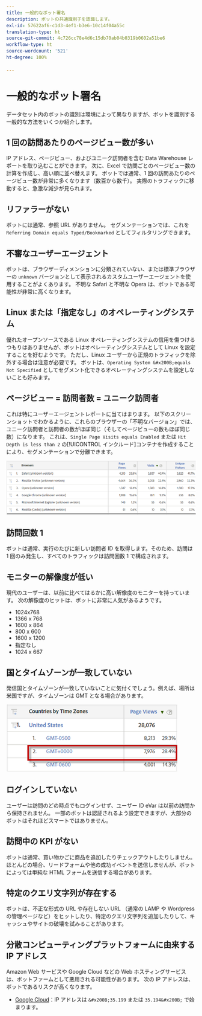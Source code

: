 ```yaml
---
title: 一般的なボット署名
description: ボットの共通識別子を認識します。
exl-id: 57622af6-c1d3-4ef1-b3e6-10c14f04a55c
translation-type: ht
source-git-commit: 4c726cc78e4d6c15db70ab04b0319b0602a51be6
workflow-type: ht
source-wordcount: '521'
ht-degree: 100%

---
```


# 一般的なボット署名

データセット内のボットの識別は環境によって異なりますが、ボットを識別する一般的な方法をいくつか紹介します。

## 1 回の訪問あたりのページビュー数が多い

IP アドレス、ページビュー、およびユニーク訪問者を含む Data Warehouse レポートを取り込むことができます。 次に、Excel で訪問ごとのページビュー数の計算を作成し、高い順に並べ替えます。 ボットでは通常、1 回の訪問あたりのページビュー数が非常に多くなります（数百から数千）。 実際のトラフィックに移動すると、急激な減少が見られます。

## リファラーがない

ボットには通常、参照 URL がありません。 セグメンテーションでは、これを `Referring Domain equals Typed/Bookmarked` としてフィルタリングできます。

## 不審なユーザーエージェント

ボットは、ブラウザーディメンションに分類されていない、または標準ブラウザーの `unknown` バージョンとして表示されるカスタムユーザーエージェントを使用することがよくあります。 不明な Safari と不明な Opera は、ボットである可能性が非常に高くなります。

## Linux または「指定なし」のオペレーティングシステム

優れたオープンソースである Linux オペレーティングシステムの信用を傷つけるつもりはありませんが、ボットはオペレーティングシステムとして Linux を設定することを好むようです。 ただし、Linux ユーザーから正規のトラフィックを除外する場合は注意が必要です。 ボットは、`Operating System &#x200B;equals Not Specified` としてセグメント化できるオペレーティングシステムを設定しないことも好みます。

## ページビュー = 訪問者数 = ユニーク訪問者

これは特にユーザーエージェントレポートに当てはまります。 以下のスクリーンショットでわかるように、これらのブラウザーの「不明なバージョン」では、ユニーク訪問者と訪問者の数がほぼ同じ（そしてページビューの数もほぼ同じ数）になります。 これは、`Single Page Visits equals Enabled` または `Hit Depth is less than 2` の[!UICONTROL インクルード]コンテナを作成することにより、セグメンテーションで分離できます。

![](assets/bots-browsers-unknown.png)

## 訪問回数 1

ボットは通常、実行のたびに新しい訪問者 ID を取得します。そのため、訪問は 1 回のみ発生し、すべてのトラフィックは訪問回数 1 で構成されます。

## モニターの解像度が低い

現代のユーザーは、以前に比べてはるかに高い解像度のモニターを持っています。 次の解像度のヒットは、ボットに非常に人気があるようです。

* 1024x768&#x200B;&#x200B;
* 1366 x 768
* 1600 x 864
* 800 x 600
* 1600 x 1200
* 指定なし
* 1024 x 667

## 国とタイムゾーンが一致していない

発信国とタイムゾーンが一致していないことに気付くでしょう。例えば、場所は米国ですが、タイムゾーンは GMT となる場合があります。

![](assets/bots-country-time-zone.png)

## ログインしていない

ユーザーは訪問のどの時点でもログインせず、ユーザー ID eVar は以前の訪問から保持されません。 一部のボットは認証されるよう設定できますが、大部分のボットはそれほどスマートではありません。

## 訪問中の KPI がない

ボットは通常、買い物かごに商品を追加したりチェックアウトしたりしません。 ほとんどの場合、リードフォームや他の成功イベントを送信しませんが、ボットによっては単純な HTML フォームを送信する場合があります。

## 特定のクエリ文字列が存在する

ボットは、不正な形式の URL や存在しない URL （通常の LAMP や Wordpress の管理ページなど）をヒットしたり、特定のクエリ文字列を追加したりして、キャッシュやサイトの破壊を試みることがあります。

## 分散コンピューティングプラットフォームに由来する IP アドレス

Amazon Web サービスや Google Cloud などの Web ホスティングサービスは、ボットファームとして悪用される可能性があります。 次の IP アドレスは、ボットであるリスクが高くなります。

* [Google Cloud](https://cloud.google.com/compute/)：IP アドレスは `&#x200B;35.199` または `35.194&#x200B;` で始まります。
